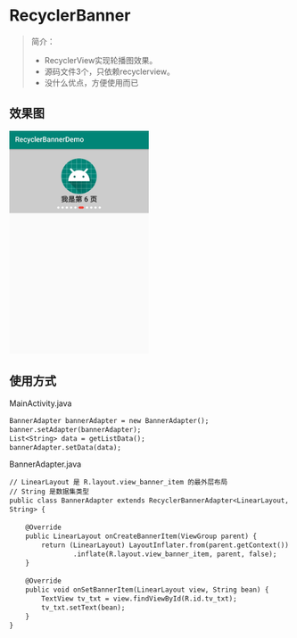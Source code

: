 # RecyclerBanner
> 简介：
> 
> - RecyclerView实现轮播图效果。
> - 源码文件3个，只依赖recyclerview。
> - 没什么优点，方便使用而已
> 

## 效果图

<img src="./demo_screenshot.jpeg" height="400" >


## 使用方式

MainActivity.java

```
BannerAdapter bannerAdapter = new BannerAdapter();
banner.setAdapter(bannerAdapter);
List<String> data = getListData();
bannerAdapter.setData(data);
```

BannerAdapter.java

```
// LinearLayout 是 R.layout.view_banner_item 的最外层布局
// String 是数据集类型
public class BannerAdapter extends RecyclerBannerAdapter<LinearLayout, String> {

    @Override
    public LinearLayout onCreateBannerItem(ViewGroup parent) {
        return (LinearLayout) LayoutInflater.from(parent.getContext())
                .inflate(R.layout.view_banner_item, parent, false);
    }

    @Override
    public void onSetBannerItem(LinearLayout view, String bean) {
        TextView tv_txt = view.findViewById(R.id.tv_txt);
        tv_txt.setText(bean);
    }
}
```
